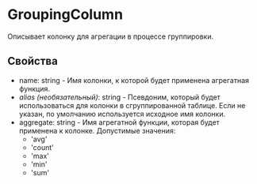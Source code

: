 # GroupingColumn
Описывает колонку для агрегации в процессе группировки.

## Свойства
- name: string - Имя колонки, к которой будет применена агрегатная функция.
- *alias (необязательный)*: string - Псевдоним, который будет использоваться для колонки в сгруппированной таблице. Если не указан, по умолчанию используется исходное имя колонки.
- aggregate: string - Имя агрегатной функции, которая будет применена к колонке. Допустимые значения:
   - 'avg'
   - 'count'
   - 'max'
   - 'min'
   - 'sum'
